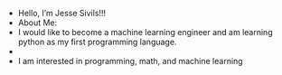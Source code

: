 - Hello, I’m Jesse Sivils!!!
- About Me: 
- I would like to become a machine learning engineer and am learning python as my first programming language.
-
- I am interested in programming, math, and machine learning 

<!---
JesseSivils/JesseSivils is a ✨ special ✨ repository because its `README.md` (this file) appears on your GitHub profile.
You can click the Preview link to take a look at your changes.
--->
